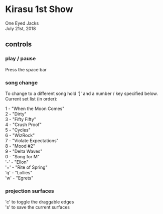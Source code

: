 # Kirasu 1st Show

One Eyed Jacks  
July 21st, 2018

## controls

### play / pause

Press the space bar

### song change

To change to a different song hold ']' and a number / key specified below. Current set list (in order):

1 - "When the Moon Comes"  
2 - "Dirty"  
3 - "Fifty Fifty"  
4 - "Crush Proof"  
5 - "Cycles"  
6 - "WizRock"  
7 - "Violate Expectations"  
8 - "Mood \#2"  
9 - "Delta Waves"  
0 - "Song for M"  
'-' - "Ellon"  
'=' - "Rite of Spring"  
'q' - "Lollies"  
'w' - "Egrets"  

### projection surfaces

'c' to toggle the draggable edges  
's' to save the current surfaces
